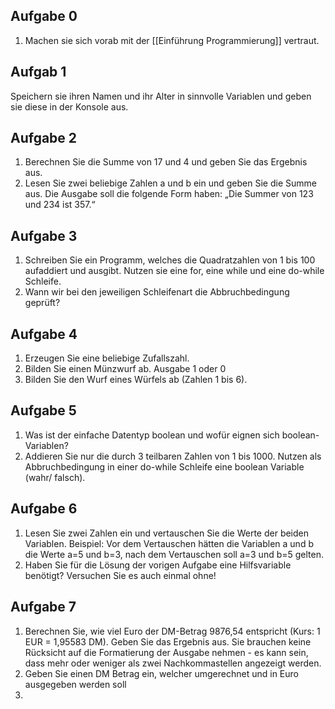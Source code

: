 ## Aufgabe 0
1) Machen sie sich vorab mit der [[Einführung Programmierung]] vertraut.

## Aufgab 1
Speichern sie ihren Namen und ihr Alter in sinnvolle Variablen und geben sie diese in der Konsole aus.

## Aufgabe 2
1) Berechnen Sie die Summe von 17 und 4 und geben Sie das Ergebnis aus. 
2) Lesen Sie zwei beliebige Zahlen a und b ein und geben Sie die Summe aus. Die Ausgabe soll die folgende Form haben: „Die Summer von 123 und 234 ist 357.“

## Aufgabe 3
1) Schreiben Sie ein Programm, welches die Quadratzahlen von 1 bis 100 aufaddiert und ausgibt. Nutzen sie eine for, eine while und eine do-while Schleife. 
2) Wann wir bei den jeweiligen Schleifenart die Abbruchbedingung geprüft?

## Aufgabe 4
1) Erzeugen Sie eine beliebige Zufallszahl. 
2) Bilden Sie einen Münzwurf ab. Ausgabe 1 oder 0 
3) Bilden Sie den Wurf eines Würfels ab (Zahlen 1 bis 6).

## Aufgabe 5
1) Was ist der einfache Datentyp boolean und wofür eignen sich boolean-Variablen? 
2) Addieren Sie nur die durch 3 teilbaren Zahlen von 1 bis 1000. Nutzen als Abbruchbedingung in einer do-while Schleife eine boolean Variable (wahr/ falsch).

## Aufgabe 6
1) Lesen Sie zwei Zahlen ein und vertauschen Sie die Werte der beiden Variablen. Beispiel: Vor dem Vertauschen hätten die Variablen a und b die Werte a=5 und b=3, nach dem Vertauschen soll a=3 und b=5 gelten. 
2) Haben Sie für die Lösung der vorigen Aufgabe eine Hilfsvariable benötigt? Versuchen Sie es auch einmal ohne!

## Aufgabe 7
1) Berechnen Sie, wie viel Euro der DM-Betrag 9876,54 entspricht (Kurs: 1 EUR = 1,95583 DM). Geben Sie das Ergebnis aus. Sie brauchen keine Rücksicht auf die Formatierung der Ausgabe nehmen - es kann sein, dass mehr oder weniger als zwei Nachkommastellen angezeigt werden. 
2) Geben Sie einen DM Betrag ein, welcher umgerechnet und in Euro ausgegeben werden soll
3) 